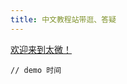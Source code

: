 ```yaml
---
title: 中文教程站带逛、答疑
---
```


[欢迎来到太微！](#%E6%AC%A2%E8%BF%8E%E6%9D%A5%E5%88%B0%E5%A4%AA%E5%BE%AE%EF%BC%81)

`// demo 时间`